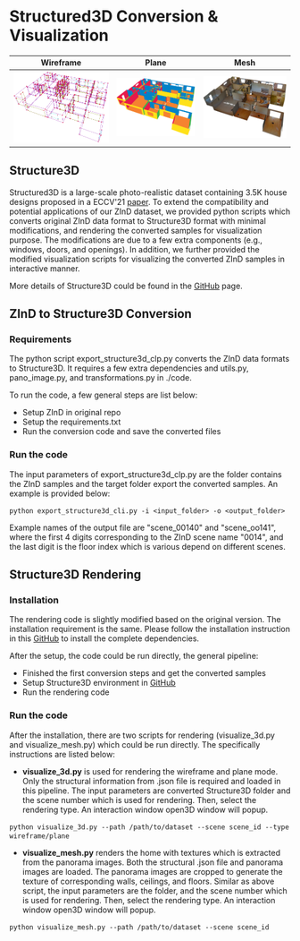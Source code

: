 # Structured3D Conversion & Visualization

| Wireframe                             | Plane                         | Mesh                             |
| ------------------------------------- | ----------------------------- | ------------------------------------- |
| ![Wireframe](assets/wireframe.png) | ![plane](assets/plane.png) | ![floorplan](assets/mesh.png) |

## Structure3D

Structured3D is a large-scale photo-realistic dataset containing 3.5K house designs proposed in a ECCV'21 [paper](https://www.ecva.net/papers/eccv_2020/papers_ECCV/papers/123540494.pdf). To extend the compatibility 
and potential applications of our ZInD dataset, we provided python scripts which converts original ZInD data format
to Structure3D format with minimal modifications, and rendering the converted samples for visualization purpose. The modifications are due to a few extra components (e.g., windows, 
doors, and openings). In addition, we further provided the modified visualization scripts for visualizing the converted
ZInD samples in interactive manner.

More details of Structure3D could be found in the [GitHub](https://github.com/bertjiazheng/Structured3D) page.


## ZInD to Structure3D Conversion

### Requirements
The python script export_structure3d_clp.py converts the ZInD data formats to Structure3D. It requires a few extra
dependencies and utils.py, pano_image.py, and transformations.py in ./code.

To run the code, a few general steps are list below:

* Setup ZInD in original repo
* Setup the requirements.txt
* Run the conversion code and save the converted files

### Run the code
The input parameters of export_structure3d_clp.py are the folder contains the ZInD samples and the target folder export the converted
samples. An example is provided below:
```
python export_structure3d_cli.py -i <input_folder> -o <output_folder>
```
Example names of the output file are "scene_00140" and "scene_oo141", where the first 4 digits corresponding to the ZInD
scene name "0014", and the last digit is the floor index which is various depend on different scenes.

## Structure3D Rendering

### Installation
The rendering code is slightly modified based on the original version. The installation requirement is the same. Please
follow the installation instruction in this [GitHub](https://github.com/bertjiazheng/Structured3D) to install the complete
dependencies.

After the setup, the code could be run directly, the general pipeline:
* Finished the first conversion steps and get the converted samples
* Setup Structure3D environment in [GitHub](https://github.com/bertjiazheng/Structured3D)
* Run the rendering code

### Run the code
After the installation, there are two scripts for rendering (visualize_3d.py and visualize_mesh.py) which could be 
run directly. The specifically instructions are listed below:

* **visualize_3d.py** is used for rendering the wireframe and plane mode. Only the structural information from .json file
is required and loaded in this pipeline. The input parameters are converted Structure3D
folder and the scene number which is used for rendering. Then, select the rendering type. An interaction window
open3D window will popup. 
```
python visualize_3d.py --path /path/to/dataset --scene scene_id --type wireframe/plane
```

* **visualize_mesh.py** renders the home with textures which is extracted from the panorama images. Both the structural
.json file and panorama images are loaded. The panorama images are cropped to generate the texture of corresponding walls,
ceilings, and floors. Similar as above script, the input parameters are the folder, and the scene number which is used for rendering. Then, select the rendering type. An interaction window
open3D window will popup.
```
python visualize_mesh.py --path /path/to/dataset --scene scene_id
```


